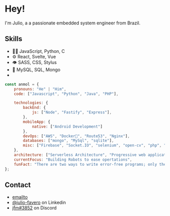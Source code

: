
# Hey!
I'm Julio, a a passionate embedded system engineer from Brazil.


## Skills
- 👨‍💻 JavaScript, Python, C
- ⚙️ React, Svelte, Vue
- 👁️ SASS, CSS, Stylus
- 💽 MySQL, SQL, Mongo
- 
```javascript
const anmol = {
    pronouns: "He" | "Him",
    code: ["Javascript", "Python", "Java", "PHP"],

    technologies: {
        backEnd: {
            js: ["Node", "Fastify", "Express"],
        },
        mobileApp: {
            native: ["Android Development"]
        },
        devOps: ["AWS", "Docker🐳", "Route53", "Nginx"],
        databases: ["mongo", "MySql", "sqlite"],
        misc: ["Firebase", "Socket.IO", "selenium", "open-cv", "php", "SuiteApp"]
    },
    architecture: ["Serverless Architecture", "Progressive web applications", "Single page applications"],
    currentFocus: "Building Robots to ease opertations",
    funFact: "There are two ways to write error-free programs; only the third one works"
};
```

## Contact
- [emailto](jfavmir@gmail.com)
- [@julio-favero](#) on Linkedin
- [jfm#3852](./) on Discord
